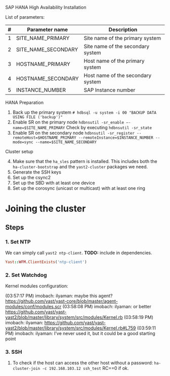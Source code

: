 SAP HANA High Availability Installation

List of parameters:

| # | Parameter name      | Description                      |
|---|---------------------|----------------------------------|
| 1 | SITE_NAME_PRIMARY   | Site name of the primary system  |
| 2 | SITE_NAME_SECONDARY | Site name of the secondary system|
| 3 | HOSTNAME_PRIMARY    | Host name of the primary system  |
| 4 | HOSTNAME_SECONDARY  | Host name of the secondary system|
| 5 | INSTANCE_NUMBER     | SAP Instance number              |


HANA Preparation

1. Back up the primary system
    `# hdbsql -u system -i 00 "BACKUP DATA USING FILE ('backup')"`
2. Enable SR on the primary node
    `hdbnsutil -sr_enable –-name=$SITE_NAME_PRIMARY`
    Check by executing `hdbnsutil -sr_state`
3. Enable SR on the secondary node
    `hdbnsutil -sr_register --remoteHost=$HOSTNAME_PRIMARY --remoteInstance=$INSTANCE_NUMBER --mode=sync --name=$SITE_NAME_SECONDARY`

Cluster setup

4. Make sure that the `ha_sles` pattern is installed. This includes both the `ha-cluster-bootstrap` and the `yast2-cluster` packages we need.
5. Generate the SSH keys
6. Set up the csync2
7. Set up the SBD with at least one device
8. Set up the corosync (unicast or multicast) with at least one ring


# Joining the cluster

## Steps

### 1. Set NTP
We can simply call `yast2 ntp-client`. **TODO:** include in dependencies.

```ruby
Yast::WFM.ClientExists('ntp-client')

```

### 2. Set Watchdog

Kernel modules configuration:

(03:57:17 PM) imobach: ilyaman: maybe this agent? https://github.com/yast/yast-core/blob/master/agent-modules/conf/modules.scr
(03:58:08 PM) imobach: ilyaman: or better https://github.com/yast/yast-yast2/blob/master/library/system/src/modules/Kernel.rb
(03:58:19 PM) imobach: ilyaman: https://github.com/yast/yast-yast2/blob/master/library/system/src/modules/Kernel.rb#L759
(03:59:11 PM) imobach: ilyaman: I've never used it, but it could be a good starting point

### 3. SSH

1. To check if the host can access the other host without a password:
`ha-cluster-join -c 192.168.103.12 ssh_test`
RC==0 if ok.


